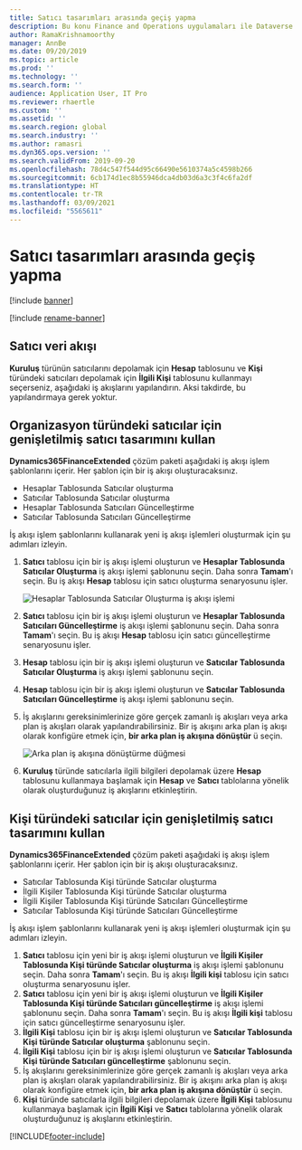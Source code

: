 ```yaml
---
title: Satıcı tasarımları arasında geçiş yapma
description: Bu konu Finance and Operations uygulamaları ile Dataverse arasında satıcı verisi tümleştirmesi arasında geçiş yapmayı açıklar.
author: RamaKrishnamoorthy
manager: AnnBe
ms.date: 09/20/2019
ms.topic: article
ms.prod: ''
ms.technology: ''
ms.search.form: ''
audience: Application User, IT Pro
ms.reviewer: rhaertle
ms.custom: ''
ms.assetid: ''
ms.search.region: global
ms.search.industry: ''
ms.author: ramasri
ms.dyn365.ops.version: ''
ms.search.validFrom: 2019-09-20
ms.openlocfilehash: 78d4c547f544d95c66490e5610374a5c4598b266
ms.sourcegitcommit: 6cb174d1ec8b55946dca4db03d6a3c3f4c6fa2df
ms.translationtype: HT
ms.contentlocale: tr-TR
ms.lasthandoff: 03/09/2021
ms.locfileid: "5565611"
---
```

# <a name="switch-between-vendor-designs"></a>Satıcı tasarımları arasında geçiş yapma

[!include [banner](../../includes/banner.md)]

[!include [rename-banner](~/includes/cc-data-platform-banner.md)]



## <a name="vendor-data-flow"></a>Satıcı veri akışı 

**Kuruluş** türünün satıcılarını depolamak için **Hesap** tablosunu ve **Kişi** türündeki satıcıları depolamak için **İlgili Kişi** tablosunu kullanmayı seçerseniz, aşağıdaki iş akışlarını yapılandırın. Aksi takdirde, bu yapılandırmaya gerek yoktur.

## <a name="use-the-extended-vendor-design-for-vendors-of-the-organization-type"></a>Organizasyon türündeki satıcılar için genişletilmiş satıcı tasarımını kullan

**Dynamics365FinanceExtended** çözüm paketi aşağıdaki iş akışı işlem şablonlarını içerir. Her şablon için bir iş akışı oluşturacaksınız.

+ Hesaplar Tablosunda Satıcılar oluşturma
+ Satıcılar Tablosunda Satıcılar oluşturma
+ Hesaplar Tablosunda Satıcıları Güncelleştirme
+ Satıcılar Tablosunda Satıcıları Güncelleştirme

İş akışı işlem şablonlarını kullanarak yeni iş akışı işlemleri oluşturmak için şu adımları izleyin.

1. **Satıcı** tablosu için bir iş akışı işlemi oluşturun ve **Hesaplar Tablosunda Satıcılar Oluşturma** iş akışı işlemi şablonunu seçin. Daha sonra **Tamam**'ı seçin. Bu iş akışı **Hesap** tablosu için satıcı oluşturma senaryosunu işler.

    ![Hesaplar Tablosunda Satıcılar Oluşturma iş akışı işlemi](media/create_process.png)

2. **Satıcı** tablosu için bir iş akışı işlemi oluşturun ve **Hesaplar Tablosunda Satıcıları Güncelleştirme** iş akışı işlemi şablonunu seçin. Daha sonra **Tamam**'ı seçin. Bu iş akışı **Hesap** tablosu için satıcı güncelleştirme senaryosunu işler.
3. **Hesap** tablosu için bir iş akışı işlemi oluşturun ve **Satıcılar Tablosunda Satıcılar Oluşturma** iş akışı işlemi şablonunu seçin.
4. **Hesap** tablosu için bir iş akışı işlemi oluşturun ve **Satıcılar Tablosunda Satıcıları Güncelleştirme** iş akışı işlemi şablonunu seçin.
5. İş akışlarını gereksinimlerinize göre gerçek zamanlı iş akışları veya arka plan iş akışları olarak yapılandırabilirsiniz. Bir iş akışını arka plan iş akışı olarak konfigüre etmek için, **bir arka plan iş akışına dönüştür** ü seçin.

    ![Arka plan iş akışına dönüştürme düğmesi](media/background_workflow.png)

6. **Kuruluş** türünde satıcılarla ilgili bilgileri depolamak üzere **Hesap** tablosunu kullanmaya başlamak için **Hesap** ve **Satıcı** tablolarına yönelik olarak oluşturduğunuz iş akışlarını etkinleştirin.

## <a name="use-the-extended-vendor-design-for-vendors-of-the-person-type"></a>Kişi türündeki satıcılar için genişletilmiş satıcı tasarımını kullan

**Dynamics365FinanceExtended** çözüm paketi aşağıdaki iş akışı işlem şablonlarını içerir. Her şablon için bir iş akışı oluşturacaksınız.

+ Satıcılar Tablosunda Kişi türünde Satıcılar oluşturma
+ İlgili Kişiler Tablosunda Kişi türünde Satıcılar oluşturma
+ İlgili Kişiler Tablosunda Kişi türünde Satıcıları Güncelleştirme
+ Satıcılar Tablosunda Kişi türünde Satıcıları Güncelleştirme

İş akışı işlem şablonlarını kullanarak yeni iş akışı işlemleri oluşturmak için şu adımları izleyin.

1. **Satıcı** tablosu için yeni bir iş akışı işlemi oluşturun ve **İlgili Kişiler Tablosunda Kişi türünde Satıcılar oluşturma** iş akışı işlemi şablonunu seçin. Daha sonra **Tamam**'ı seçin. Bu iş akışı **İlgili kişi** tablosu için satıcı oluşturma senaryosunu işler.
2. **Satıcı** tablosu için yeni bir iş akışı işlemi oluşturun ve **İlgili Kişiler Tablosunda Kişi türünde Satıcıları güncelleştirme** iş akışı işlemi şablonunu seçin. Daha sonra **Tamam**'ı seçin. Bu iş akışı **İlgili kişi** tablosu için satıcı güncelleştirme senaryosunu işler.
3. **İlgili Kişi** tablosu için bir iş akışı işlemi oluşturun ve **Satıcılar Tablosunda Kişi türünde Satıcılar oluşturma** şablonunu seçin.
4. **İlgili Kişi** tablosu için bir iş akışı işlemi oluşturun ve **Satıcılar Tablosunda Kişi türünde Satıcıları güncelleştirme** şablonunu seçin.
5. İş akışlarını gereksinimlerinize göre gerçek zamanlı iş akışları veya arka plan iş akışları olarak yapılandırabilirsiniz. Bir iş akışını arka plan iş akışı olarak konfigüre etmek için, **bir arka plan iş akışına dönüştür** ü seçin.
6. **Kişi** türünde satıcılarla ilgili bilgileri depolamak üzere **İlgili Kişi** tablosunu kullanmaya başlamak için **İlgili Kişi** ve **Satıcı** tablolarına yönelik olarak oluşturduğunuz iş akışlarını etkinleştirin.


[!INCLUDE[footer-include](../../../../includes/footer-banner.md)]